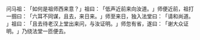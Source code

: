 问马祖：​「如何是祖师西来意？​」祖曰：​「低声近前来向汝道。​」师便近前，祖打一掴曰：​「六耳不同谋，且去，来日来。​」师至来日，独入法堂曰：​「请和尚道。​」祖曰：​「且去待老汉上堂出来问，与汝证明。​」师忽有省，遂曰：​「谢大众证明。​」乃绕法堂一匝便去。